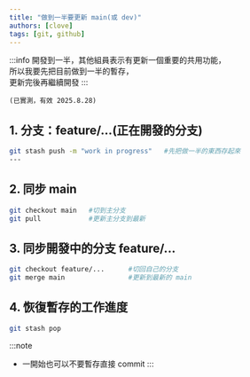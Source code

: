 ```yaml
---
title: "做到一半要更新 main(或 dev)"
authors: [clove]
tags: [git, github]
---
```


:::info
開發到一半，其他組員表示有更新一個重要的共用功能，\
所以我要先把目前做到一半的暫存，\
更新完後再繼續開發
:::

`(已實測，有效 2025.8.28)`

## 1. 分支：feature/...(正在開發的分支)
```bash
git stash push -m "work in progress"   #先把做一半的東西存起來
---
```

## 2. 同步 main
```bash
git checkout main   #切到主分支
git pull            #更新主分支到最新
```

## 3. 同步開發中的分支 feature/...
```bash
git checkout feature/...      #切回自己的分支
git merge main                #更新到最新的 main
```

## 4. 恢復暫存的工作進度
```bash
git stash pop
```

:::note
- 一開始也可以不要暫存直接 commit
:::